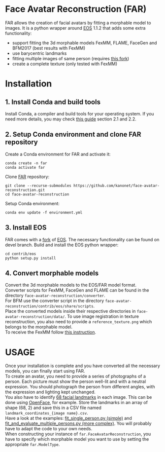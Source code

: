 # Face Avatar Reconstruction (FAR)
FAR allows the creation of facial avatars by fitting a morphable model to images. It is a python wrapper around [EOS](https://github.com/patrikhuber/eos) 1.1.2 that adds some extra functionality:
- support fitting the 3d morphable models FexMM, FLAME, FaceGen and BFM2017 (best results with FexMM)
- use barycentric landmarks
- fitting multiple images of same person (requires [this fork](https://github.com/kanonet/eos))
- create a complete texture (only tested with FexMM)


# Installation

## 1. Install Conda and build tools
Install Conda, a compiler and build tools for your operating system. If you need more details, you may check [this guide](https://github.com/mgrewe/ovmf/blob/main/INSTALLATION.md#21-install-compiler-and-build-tools) section 2.1 and 2.2.

## 2. Setup Conda environment and clone FAR repository
Create a Conda environment for FAR and activate it:

    conda create -n far
    conda activate far

Clone [FAR](https://github.com/kanonet/face-avatar-reconstruction) repository:

    git clone --recurse-submodules https://github.com/kanonet/face-avatar-reconstruction.git
    cd face-avatar-reconstruction

Setup Conda environment:

    conda env update -f environment.yml

## 3. Install EOS
FAR comes with a [fork](https://github.com/kanonet/eos) of [EOS](https://github.com/patrikhuber/eos). The necessary functionality can be found on devel branch. Build and install the EOS python wrapper:

    cd contrib/eos
    python setup.py install

## 4. Convert morphable models
Convert the 3d morphable models to the EOS/FAR model format.  
Converter scripts for FexMM, FaceGen and FLAME can be found in the directory `face-avatar-reconstruction/converter`.  
For BFM use the converter script in the directory `face-avatar-reconstruction/contrib/eos/share/scripts`.  
Place the converted models inside their respective directories in `face-avatar-reconstruction/data/`. To use image registration in texture reconstruction, you also need to provide a `reference_texture.png` which belongs to the morphable model.  
To receive the FexMM follow [this instruction](https://github.com/mgrewe/ovmf#fexmm-avatars).

# USAGE
Once your installation is complete and you have converted all the necessary models, you can finally start using FAR.  
To create an avatar, you need to provide a series of photographs of a person. Each picture must show the person well-lit and with a neutral expression. You should photograph the person from different angles, with the expression and lighting kept unchanged.  
You also have to identify [68 facial landmarks](https://ibug.doc.ic.ac.uk/media/uploads/images/300-w/figure_1_68.jpg) in each image. This can be done using [OpenFace](https://github.com/mgrewe/OpenFace), for example. Store the landmarks in an array of shape (68, 2) and save this in a CSV file named `landmark_coordinates_{image name}.csv`.  
Have a look at the examples: [fit_single_person.py (simple)](examples/fit_single_person.py) and [fit_and_evaluate_multiple_persons.py (more complex)](examples/fit_and_evaluate_multiple_persons.py). You will probably have to adapt the code to your own needs.  
When constructing your instance of `far.FaceAvatarReconstruction`, you have to specify which morphable model you want to use by setting the appropriate `far.ModelType`.
